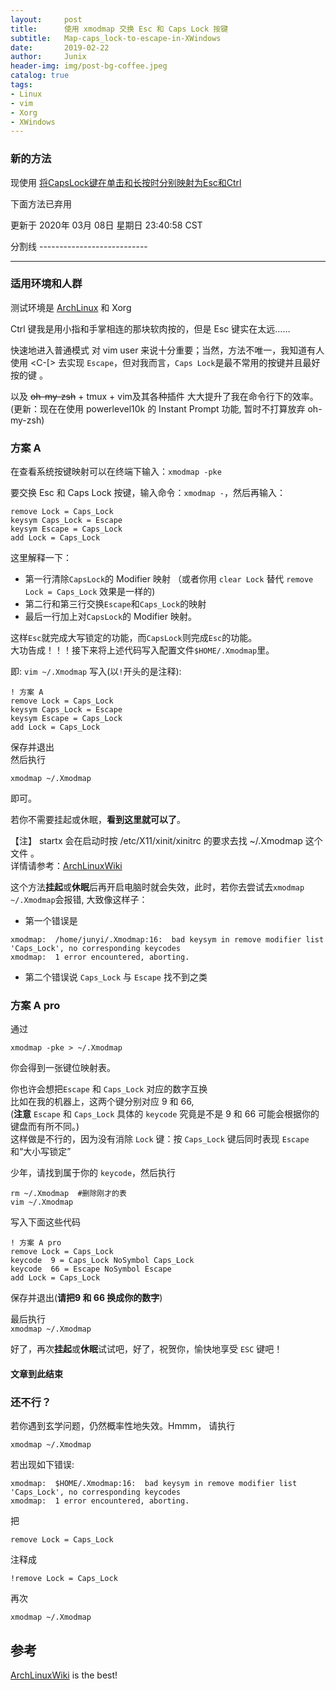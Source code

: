 ```yaml
---
layout:     post
title:      使用 xmodmap 交换 Esc 和 Caps Lock 按键
subtitle:   Map-caps_lock-to-escape-in-XWindows
date:       2019-02-22
author:     Junix
header-img: img/post-bg-coffee.jpeg
catalog: true
tags:
- Linux
- vim
- Xorg
- XWindows
---
```


### 新的方法
现使用 [将CapsLock键在单击和长按时分别映射为Esc和Ctrl](https://orxing.top/post/d3c3145e.html)

下面方法已弃用


更新于 2020年 03月 08日 星期日 23:40:58 CST

分割线 ---------------------------


-----
### 适用环境和人群
测试环境是 [ArchLinux](https://blog.yoitsu.moe/life/archlinux_cn_community_unoffical_newbie_guide.html) 和 Xorg 

Ctrl 键我是用小指和手掌相连的那块软肉按的，但是 Esc 键实在太远……

快速地进入普通模式 对 vim user 来说十分重要；当然，方法不唯一，我知道有人使用
<C-[> 去实现 `Escape`，但对我而言，`Caps Lock`是最不常用的按键并且最好按的键
。

以及 ~~oh-my-zsh~~ + tmux + vim及其各种插件 大大提升了我在命令行下的效率。(更新：现在在使用 powerlevel10k 的 Instant Prompt 功能, 暂时不打算放弃 oh-my-zsh)

### 方案 A
在查看系统按键映射可以在终端下输入：`xmodmap -pke`

要交换 Esc 和 Caps Lock 按键，输入命令：```xmodmap -```，然后再输入：

```
remove Lock = Caps_Lock
keysym Caps_Lock = Escape
keysym Escape = Caps_Lock
add Lock = Caps_Lock
```

这里解释一下：
* 第一行清除`CapsLock`的 Modifier 映射 （或者你用 `clear Lock` 替代 `remove Lock
  = Caps_Lock` 效果是一样的)
* 第二行和第三行交换`Escape`和`Caps_Lock`的映射
* 最后一行加上对`CapsLock`的 Modifier 映射。

这样`Esc`就完成大写锁定的功能，而```CapsLock```则完成```Esc```的功能。  
大功告成！！！接下来将上述代码写入配置文件```$HOME/.Xmodmap```里。


即: `vim ~/.Xmodmap` 写入(以`!`开头的是注释):

```
! 方案 A
remove Lock = Caps_Lock
keysym Caps_Lock = Escape
keysym Escape = Caps_Lock
add Lock = Caps_Lock
```
保存并退出  
然后执行
```
xmodmap ~/.Xmodmap
```
即可。

若你不需要挂起或休眠，**看到这里就可以了**。

【注】 startx 会在启动时按 /etc/X11/xinit/xinitrc 的要求去找 ~/.Xmodmap 这个文件
。  
详情请参考：[ArchLinuxWiki](https://wiki.archlinux.org/index.php/Xmodmap)


这个方法**挂起**或**休眠**后再开启电脑时就会失效，此时，若你去尝试去`xmodmap ~/.Xmodmap`会报错,
大致像这样子：
* 第一个错误是

```
xmodmap:  /home/junyi/.Xmodmap:16:  bad keysym in remove modifier list
'Caps_Lock', no corresponding keycodes
xmodmap:  1 error encountered, aborting.
```
* 第二个错误说 `Caps_Lock` 与 `Escape` 找不到之类

### 方案 A pro

通过
```
xmodmap -pke > ~/.Xmodmap
```
你会得到一张键位映射表。  

你也许会想把`Escape` 和 `Caps_Lock` 对应的数字互换  
比如在我的机器上，这两个键分别对应 9 和 66,  
(**注意** `Escape` 和 `Caps_Lock` 具体的 `keycode` 究竟是不是 9 和 66 可能会根据你的键盘而有所不同。)  
这样做是不行的，因为没有消除 `Lock` 键：按 `Caps_Lock` 键后同时表现 `Escape`和“大小写锁定”

少年，请找到属于你的 `keycode`，然后执行
```
rm ~/.Xmodmap  #删除刚才的表
vim ~/.Xmodmap
```
写入下面这些代码

```
! 方案 A pro
remove Lock = Caps_Lock
keycode  9 = Caps_Lock NoSymbol Caps_Lock
keycode  66 = Escape NoSymbol Escape
add Lock = Caps_Lock
```
保存并退出(**请把9 和 66 换成你的数字**)

最后执行  
`xmodmap ~/.Xmodmap`


好了，再次**挂起**或**休眠**试试吧，好了，祝贺你，愉快地享受 `ESC` 键吧！

#### 文章到此结束

### 还不行？
若你遇到玄学问题，仍然概率性地失效。Hmmm，
请执行
```
xmodmap ~/.Xmodmap
```

若出现如下错误:
```
xmodmap:  $HOME/.Xmodmap:16:  bad keysym in remove modifier list
'Caps_Lock', no corresponding keycodes
xmodmap:  1 error encountered, aborting.
```
把
```
remove Lock = Caps_Lock
```
注释成

```
!remove Lock = Caps_Lock
```
再次

`xmodmap ~/.Xmodmap` 

## 参考
[ArchLinuxWiki](https://blog.yoitsu.moe/life/archlinux_cn_community_unoffical_newbie_guide.html) is the best!
